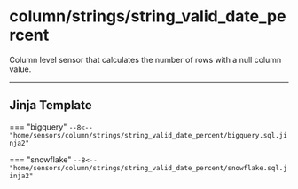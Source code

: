 # column/strings/string_valid_date_percent
Column level sensor that calculates the number of rows with a null column value.
___
## Jinja Template

=== "bigquery"
    ```
    --8<-- "home/sensors/column/strings/string_valid_date_percent/bigquery.sql.jinja2"
    ```

=== "snowflake"
    ```
    --8<-- "home/sensors/column/strings/string_valid_date_percent/snowflake.sql.jinja2"
    ```
